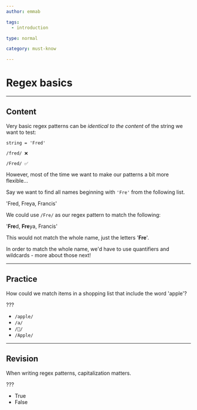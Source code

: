 ```yaml
---
author: emmab

tags:
  - introduction

type: normal

category: must-know

---
```

# Regex basics

---
## Content

Very basic regex patterns can be *identical to the content* of the string we want to test:

```
string = 'Fred'

/fred/ ❌ 

/Fred/ ✅
```

However, most of the time we want to make our patterns a bit more flexible...

Say we want to find all names beginning with `'Fre'` from the following list.

'Fred, Freya, Francis'

We could use `/Fre/` as our regex pattern to match the following:

'**Fre**d, **Fre**ya, Francis'

This would not match the whole name, just the letters '**Fre**'. 

In order to match the whole name, we'd have to use quantifiers and wildcards - more about those next!

---
## Practice

How could we match items in a shopping list that include the word 'apple'?

???

* `/apple/`
* `/a/`
* `/🍏/`
* `/Apple/`

---
## Revision

When writing regex patterns, capitalization matters.

???

* True
* False
